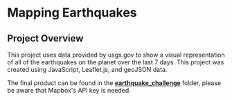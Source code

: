 # Mapping Earthquakes

## Project Overview

This project uses data provided by usgs.gov to show a visual representation of all of the earthquakes on the planet over the last 7 days. This project was created using JavaScript, Leaflet.js, and geoJSON data.

The final product can be found in the <a href="https://github.com/jstabille/Mapping_Earthquakes/tree/main/earthquake_challenge"><strong>earthquake_challenge</strong></a> folder, please be aware that Mapbox's API key is needed.
